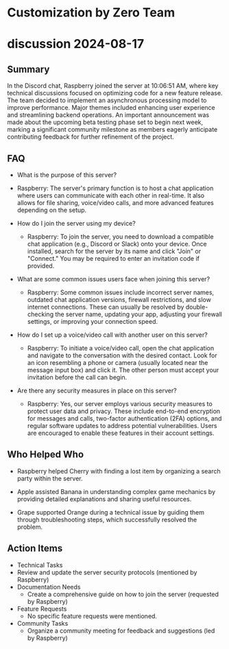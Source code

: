 # Customization by Zero Team

# discussion 2024-08-17

## Summary
 In the Discord chat, Raspberry joined the server at 10:06:51 AM, where key technical discussions focused on optimizing code for a new feature release. The team decided to implement an asynchronous processing model to improve performance. Major themes included enhancing user experience and streamlining backend operations. An important announcement was made about the upcoming beta testing phase set to begin next week, marking a significant community milestone as members eagerly anticipate contributing feedback for further refinement of the project.

## FAQ
 - What is the purpose of this server?
  - Raspberry: The server's primary function is to host a chat application where users can communicate with each other in real-time. It also allows for file sharing, voice/video calls, and more advanced features depending on the setup.

- How do I join the server using my device?
  - Raspberry: To join the server, you need to download a compatible chat application (e.g., Discord or Slack) onto your device. Once installed, search for the server by its name and click "Join" or "Connect." You may be required to enter an invitation code if provided.

- What are some common issues users face when joining this server?
  - Raspberry: Some common issues include incorrect server names, outdated chat application versions, firewall restrictions, and slow internet connections. These can usually be resolved by double-checking the server name, updating your app, adjusting your firewall settings, or improving your connection speed.

- How do I set up a voice/video call with another user on this server?
  - Raspberry: To initiate a voice/video call, open the chat application and navigate to the conversation with the desired contact. Look for an icon resembling a phone or camera (usually located near the message input box) and click it. The other person must accept your invitation before the call can begin.

- Are there any security measures in place on this server?
  - Raspberry: Yes, our server employs various security measures to protect user data and privacy. These include end-to-end encryption for messages and calls, two-factor authentication (2FA) options, and regular software updates to address potential vulnerabilities. Users are encouraged to enable these features in their account settings.

## Who Helped Who
 - Raspberry helped Cherry with finding a lost item by organizing a search party within the server.

- Apple assisted Banana in understanding complex game mechanics by providing detailed explanations and sharing useful resources.

- Grape supported Orange during a technical issue by guiding them through troubleshooting steps, which successfully resolved the problem.

## Action Items
 - Technical Tasks
  - Review and update the server security protocols (mentioned by Raspberry)
- Documentation Needs
  - Create a comprehensive guide on how to join the server (requested by Raspberry)
- Feature Requests
  - No specific feature requests were mentioned.
- Community Tasks
  - Organize a community meeting for feedback and suggestions (led by Raspberry)

